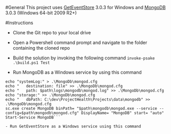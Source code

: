 #General
This project uses [GetEventStore](https://geteventstore.com/) 3.0.3 for Windows and [MongoDB](https://www.mongodb.org/) 3.0.3 (Windows 64-bit 2009 R2+)

#Instructions


- Clone the Git repo to your local drive
- Open a Powershell command prompt and navigate to the folder containing the cloned repo
- Build the solution by invoking the following command
```invoke-psake .\build.ps1 Test```

- Run MongoDB as a Windows service by using this command

```$path = Get-Location
echo "systemLog:" > .\MongoDb\mongod.cfg
echo "   destination: file" >> .\MongoDb\mongod.cfg
echo "   path: $path\logs\mongodb\mongod.log" >> .\MongoDb\mongod.cfg
echo "storage:" >> .\MongoDb\mongod.cfg
echo "   dbPath: C:\dev\ProjectHealth\Projects\data\mongodb" >> .\MongoDb\mongod.cfg
sc.exe create MongoDB binPath= "$path\mongodb\mongod.exe --service --config=$path\mongodb\mongod.cfg" DisplayName= "MongoDB" start= "auto"
Start-Service MongoDB```

- Run GetEventStore as a Windows service using this command

